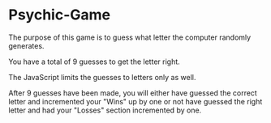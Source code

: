 # Psychic-Game

The purpose of this game is to guess what letter the computer randomly generates.

You have a total of 9 guesses to get the letter right.

The JavaScript limits the guesses to letters only as well.

After 9 guesses have been made, you will either have guessed the correct letter and incremented your "Wins" up by one or not have guessed the right letter and had your "Losses" section incremented by one.
